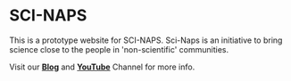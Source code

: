 # SCI-NAPS

This is a prototype website for SCI-NAPS. Sci-Naps is an initiative to bring science close to the people in 'non-scientific' communities.

Visit our [**Blog**](https://scinaps.weebly.com/) and [**YouTube**](https://www.youtube.com/channel/UCGk-0I9_NgMbkfjSit7LbJA) Channel for more info.
